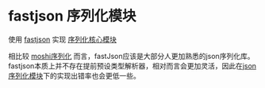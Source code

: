 # fastjson 序列化模块

使用 [fastjson](https://github.com/alibaba/fastjson) 实现 [序列化核心模块](../serialization-json-core)

相比较 [moshi序列化](../serialization-json-moshi) 而言，fastJson应该是大部分人更加熟悉的json序列化库。
fastjson本质上并不存在提前预设类型解析器，相对而言会更加灵活，因此在[json序列化模块](../serialization-json-core)下的实现出错率也会更低一些。
